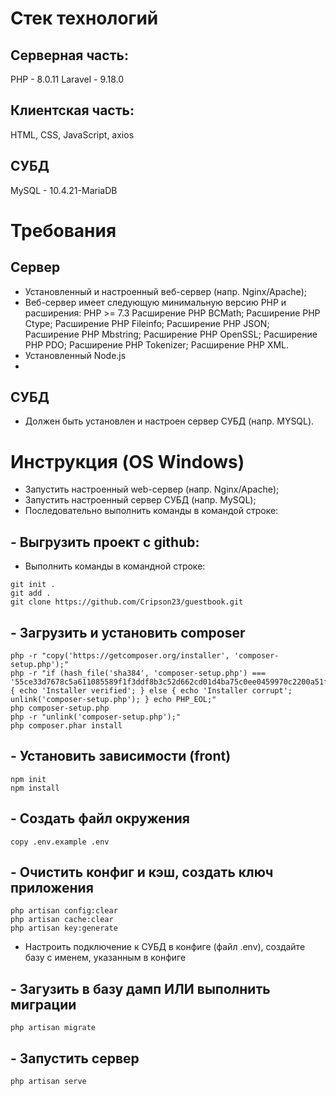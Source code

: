 # Стек технологий
## Серверная часть:
PHP - 8.0.11
Laravel - 9.18.0

## Клиентская часть:
HTML, CSS, JavaScript, axios

## СУБД
MySQL - 10.4.21-MariaDB

# Требования
## Cервер
- Установленный и настроенный веб-сервер (напр. Nginx/Apache);
- Веб-сервер имеет следующую минимальную версию PHP и расширения:
PHP >= 7.3
Расширение PHP BCMath;
Расширение PHP Ctype;
Расширение PHP Fileinfo;
Расширение PHP JSON;
Расширение PHP Mbstring;
Расширение PHP OpenSSL;
Расширение PHP PDO;
Расширение PHP Tokenizer;
Расширение PHP XML.
- Установленный Node.js
- 
## СУБД
- Должен быть установлен и настроен сервер СУБД (напр. MYSQL).

# Инструкция (OS Windows)
- Запустить настроенный web-сервер (напр. Nginx/Apache);
- Запустить настроенный сервер СУБД (напр. MySQL);
- Последовательно выполнить команды в командой строке:
## - Выгрузить проект с github:
- Выполнить команды в командной строке:
```
git init .
git add .
git clone https://github.com/Cripson23/guestbook.git
```
## - Загрузить и установить composer
```
php -r "copy('https://getcomposer.org/installer', 'composer-setup.php');"
php -r "if (hash_file('sha384', 'composer-setup.php') === '55ce33d7678c5a611085589f1f3ddf8b3c52d662cd01d4ba75c0ee0459970c2200a51f492d557530c71c15d8dba01eae') { echo 'Installer verified'; } else { echo 'Installer corrupt'; unlink('composer-setup.php'); } echo PHP_EOL;"
php composer-setup.php
php -r "unlink('composer-setup.php');"
php composer.phar install
```
## - Установить зависимости (front)
```
npm init
npm install
```
## - Создать файл окружения
```
copy .env.example .env
```
## -  Очистить конфиг и кэш, создать ключ приложения
```
php artisan config:clear
php artisan cache:clear
php artisan key:generate
```
- Настроить подключение к СУБД в конфиге (файл .env), создайте базу с именем, указанным в конфиге
## -  Загузить в базу дамп ИЛИ выполнить миграции
```
php artisan migrate
```
## - Запустить сервер
```
php artisan serve
```
